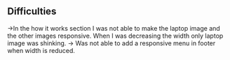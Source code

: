 ## Difficulties
->In the how it works section I was not able to make the laptop image and the other images responsive.
When I was decreasing the width only laptop image was shinking.
-> Was not able to add a responsive menu in footer when width is reduced.
##